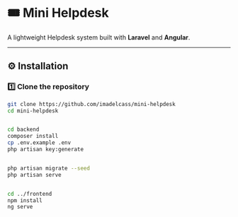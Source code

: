 # 🎟️ Mini Helpdesk  
A lightweight Helpdesk system built with **Laravel** and **Angular**.

---

## ⚙️ Installation

### 1️⃣ Clone the repository
```bash
git clone https://github.com/imadelcass/mini-helpdesk
cd mini-helpdesk


cd backend
composer install
cp .env.example .env
php artisan key:generate


php artisan migrate --seed
php artisan serve


cd ../frontend
npm install
ng serve
